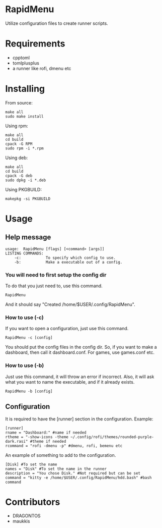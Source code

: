 # RapidMenu
Utilize configuration files to create runner scripts.

# Requirements
- cpptoml
- tomlplusplus
- a runner like rofi, dmenu etc

# Installing

From source:
```
make all
sudo make install
```

Using rpm:
```
make all
cd build
cpack -G RPM 
sudo rpm -i *.rpm
```

Using deb:
```
make all
cd build
cpack -G deb 
sudo dpkg -i *.deb
```

Using PKGBUILD:
```
makepkg -si PKGBUILD
```

# Usage

## Help message
```
usage:  RapidMenu [flags] [<command> [args]]
LISTING COMMANDS:
    -c:           To specify which config to use.
    -b:           Make a executable out of a config.
```

### You will need to first setup the config dir
To do that you just need to, use this command.
```
RapidMenu
```
And it should say "Created /home/$USER/.config/RapidMenu".

### How to use (-c) 
If you want to open a configuration, just use this command.
```
RapidMenu -c [config]
```
You should put the config files in the config dir. So, if you want
to make a dashboard, then call it dashboard.conf. For games, use games.conf etc.

### How to use (-b)
Just use this command, it will throw an error if incorrect.
Also, it will ask what you want to name the executable, and if it already exists.
```
RapidMenu -b [config]
```

## Configuration
It is required to have the [runner] section in the configuration.
Example:
```
[runner]
rname = "Dashboard:" #name if needed
rtheme = "-show-icons -theme ~/.config/rofi/themes/rounded-purple-dark.rasi" #theme if needed
rcommand = "rofi -dmenu -p" #dmenu, rofi, bemenu etc
```
An example of something to add to the configuration.
```
[Disk] #To set the name
names = "Disk" #To set the name in the runner
description = "You chose Disk." #Not required but can be set
command = "kitty -e /home/$USER/.config/RapidMenu/hdd.bash" #bash command
```

# Contributors
- DRAGONTOS
- maukkis
